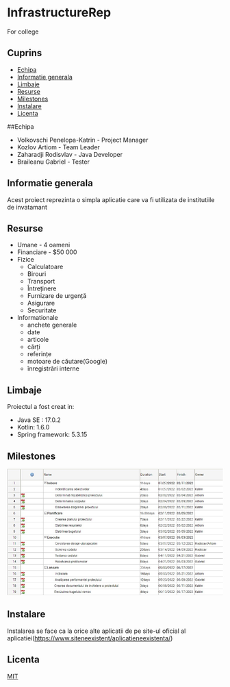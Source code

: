 # InfrastructureRep
For college

## Cuprins
* [Echipa](#echipa)
* [Informatie generala](#informatie-generala)
* [Limbaje](#limbaje)
* [Resurse](#resurse)
* [Milestones](#milestones)
* [Instalare](#instalare)
* [Licenta](#licenta)

##Echipa
* Volkovschi Penelopa-Katrin - Project Manager
* Kozlov Artiom - Team Leader
* Zaharadji Rodisvlav - Java Developer
* Braileanu Gabriel - Tester

## Informatie generala
Acest proiect reprezinta o simpla aplicatie care va fi utilizata de institutiile de invatamant
	
## Resurse
* Umane - 4 oameni
* Financiare - $50 000
* Fizice
  * Calculatoare
  * Birouri
  * Transport
  * Întreținere
  * Furnizare de urgență
  * Asigurare
  * Securitate
* Informationale
  * anchete generale
  * date
  * articole
  * cărți
  * referințe
  * motoare de căutare(Google)
  * înregistrări interne 

## Limbaje
Proiectul a fost creat in:
* Java SE : 17.0.2
* Kotlin: 1.6.0
* Spring framework: 5.3.15
	
## Milestones
![Screenshot](grantt.jpg)
 
## Instalare
Instalarea se face ca la orice alte aplicatii de pe site-ul oficial al aplicatiei(https://www.siteneexistent/aplicatieneexistenta/)

## Licenta
[MIT](https://choosealicense.com/licenses/mit/)
